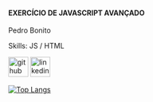 #### EXERCÍCIO DE JAVASCRIPT AVANÇADO
Pedro Bonito

Skills: JS / HTML


[<img src='https://cdn.jsdelivr.net/npm/simple-icons@3.0.1/icons/github.svg' alt='github' height='40'>](https://github.com/pbonito2022)  [<img src='https://cdn.jsdelivr.net/npm/simple-icons@3.0.1/icons/linkedin.svg' alt='linkedin' height='40'>](https://www.linkedin.com/in/https://www.linkedin.com/in/pedro-bonito//)  

[![Top Langs](https://github-readme-stats.vercel.app/api/top-langs/?username=pbonito2022)](https://github.com/anuraghazra/github-readme-stats)

